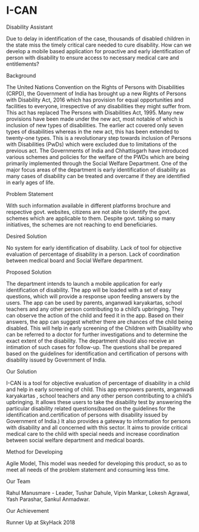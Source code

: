 # I-CAN

Disability Assistant

Due to delay in identification of the case, thousands of disabled children in the state miss the timely critical care needed to cure disability. How can we develop a mobile based application for proactive and early identification of person with disability to ensure access to necessary medical care and entitlements?

Background

The United Nations Convention on the Rights of Persons with Disabilities (CRPD), the Government of India has brought up a new Rights of Persons with Disability Act, 2016 which has provision for equal opportunities and facilities to everyone, irrespective of any disabilities they might suffer from. This act has replaced The Persons with Disabilities Act, 1995. Many new provisions have been made under the new act, most notable of which is inclusion of new types of disabilities. The earlier act covered only seven types of disabilities whereas in the new act, this has been extended to twenty-one types. This is a revolutionary step towards inclusion of Persons with Disabilities (PwDs) which were excluded due to limitations of the previous act. The Governments of India and Chhattisgarh have introduced various schemes and policies for the welfare of the PWDs which are being primarily implemented through the Social Welfare Department. One of the major focus areas of the department is early identification of disability as many cases of disability can be treated and overcame if they are identified in early ages of life.

Problem Statement

With such information available in different platforms brochure and respective govt. websites, citizens are not able to identify the govt. schemes which are applicable to them. Despite govt. taking so many initiatives, the schemes are not reaching to end beneficiaries.

Desired Solution

No system for early identification of disability. Lack of tool for objective evaluation of percentage of disability in a person. Lack of coordination between medical board and Social Welfare department.

Proposed Solution

The department intends to launch a mobile application for early identification of disability. The app will be loaded with a set of easy questions, which will provide a response upon feeding answers by the users. The app can be used by parents, anganwadi karyakartas, school teachers and any other person contributing to a child’s upbringing. They can observe the action of the child and feed it in the app. Based on their answers, the app can suggest whether there are chances of the child being disabled. This will help in early screening of the Children with Disability who can be referred to a doctor for further investigations and to determine the exact extent of the disability. The department should also receive an intimation of such cases for follow-up. The questions shall be prepared based on the guidelines for identification and certification of persons with disability issued by Government of India.

Our Solution

I-CAN is a tool for objective evaluation of percentage of disability in a child and help in early screening of child. This app empowers parents, anganwadi karyakartas , school teachers and any other person contributing to a child’s upbringing. It allows these users to take the disability test by answering the particular disability related questions(based on the guidelines for the identification and.certification of persons with disability issued by Government of India.) It also provides a gateway to information for persons with disability and all concerned with this sector. It aims to provide critical medical care to the child with special needs and increase coordination between social welfare department and medical boards.

Method for Developing

Agile Model, This model was needed for developing this product, so as to meet all needs of the problem statement and consuming less time.

Our Team

Rahul Manusmare - Leader, Tushar Dahule, Vipin Mankar, Lokesh Agrawal, Yash Parashar, Sankul Anmadwar.

Our Achievement

Runner Up at SkyHack 2018
